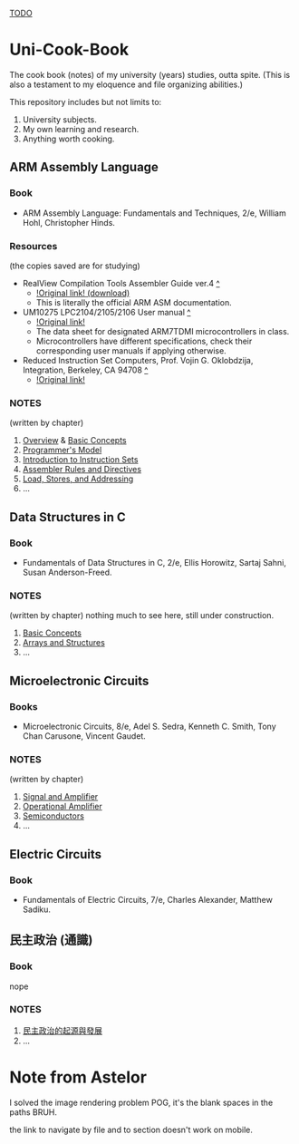 [TODO](TODO.md)
# Uni-Cook-Book
The cook book (notes) of my university (years) studies, outta spite. (This is also a testament to my eloquence and file organizing abilities.)

This repository includes but not limits to:
1. University subjects.
2. My own learning and research.
3. Anything worth cooking.

## ARM Assembly Language
### Book
- ARM Assembly Language: Fundamentals and Techniques, 2/e, William Hohl, Christopher Hinds.

### Resources
(the copies saved are for studying)
- RealView Compilation Tools Assembler Guide ver.4 [^](ARM-ASM/resources/DUI0204J_rvct_assembler_guide.pdf)
  - [!Original link! (download)](https://documentation-service.arm.com/static/5e9739fdc160f81d636ac1a2?token=)
  - This is literally the official ARM ASM documentation.
- UM10275 LPC2104/2105/2106 User manual [^](/ARM-ASM/resources/LPC2104_2105_2106.pdf)
  - [!Original link!](https://www.nxp.com/docs/en/user-guide/UM10275.pdf)
  - The data sheet for designated ARM7TDMI microcontrollers in class.
  - Microcontrollers have different specifications, check their corresponding user manuals if applying otherwise.
- Reduced Instruction Set Computers, Prof. Vojin G. Oklobdzija, Integration, Berkeley, CA 94708 [^](ARM-ASM/resources/RISC-Chaptr.PDF)
  - [!Original link!](https://www.ece.ucdavis.edu/~vojin/CLASSES/EEC180B/Fall99/Writings/RISC-Chaptr.PDF)

### NOTES
(written by chapter)
1. [Overview](/ARM-ASM/01-Overview.md) & [Basic Concepts](/ARM-ASM/01.2-Basics.md)
2. [Programmer's Model](/ARM-ASM/02-Programmer's-Model.md)
3. [Introduction to Instruction Sets](/ARM-ASM/03-Intro-to-Instruction-Sets.md)
4. [Assembler Rules and Directives](/ARM-ASM/04-Assembler-Rules-and-Directives.md)
5. [Load, Stores, and Addressing](/ARM-ASM/05-Loads-Stores-Addressing.md)
6. ...

## Data Structures in C
### Book
- Fundamentals of Data Structures in C, 2/e, Ellis Horowitz, Sartaj Sahni, Susan Anderson-Freed.

### NOTES
(written by chapter)
nothing much to see here, still under construction.
1. [Basic Concepts](/Data-Structure-in-C/01-Basic-Concepts.md)
2. [Arrays and Structures](/Data-Structure-in-C/02-Arrays-and-Structures.md)
3. ...

## Microelectronic Circuits
### Books
- Microelectronic Circuits, 8/e, Adel S. Sedra, Kenneth C. Smith, Tony Chan Carusone, Vincent Gaudet.

### NOTES
(written by chapter)
1. [Signal and Amplifier](/Microeletronics-Circuits/01-signal-amp.md)
2. [Operational Amplifier](/Microeletronics-Circuits/02-op-amp.md)
3. [Semiconductors](/Microeletronics-Circuits/03-semiconductor.md)
4. ...

## Electric Circuits
### Book
- Fundamentals of Electric Circuits, 7/e, Charles Alexander, Matthew Sadiku.

## 民主政治 (通識)
### Book
nope

### NOTES
1. [民主政治的起源與發展](/民主政治/01-Origins-and-Evolvement.md)
2. ...

# Note from Astelor
I solved the image rendering problem POG, it's the blank spaces in the paths BRUH.

the link to navigate by file and to section doesn't work on mobile.

